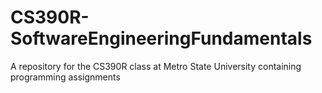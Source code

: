 # CS390R-SoftwareEngineeringFundamentals
A repository for the CS390R class at Metro State University containing programming assignments 
